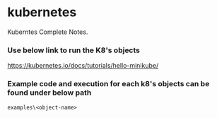 # kubernetes
Kuberntes Complete Notes. 

### Use below link to run the K8's objects  
https://kubernetes.io/docs/tutorials/hello-minikube/

### Example code and execution for each k8's objects can be found under below path  
```examples\<object-name>```
